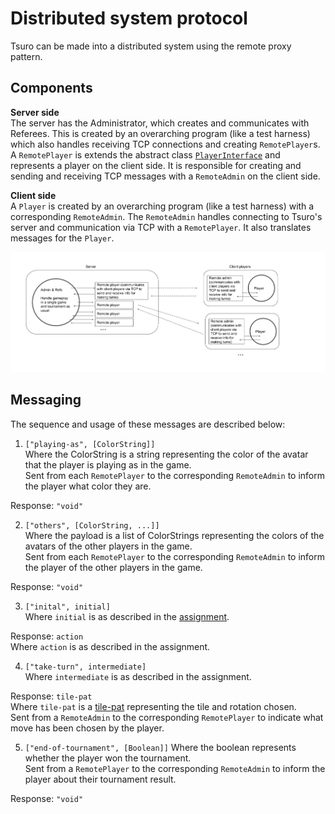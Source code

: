 # Distributed system protocol
Tsuro can be made into a distributed system using the remote proxy pattern.

## Components

**Server side**  
The server has the Administrator, which creates and communicates with Referees. This is created by an overarching program (like a test harness) which also handles receiving TCP connections and creating `RemotePlayer`s. A `RemotePlayer` is extends the abstract class [`PlayerInterface`](../Common/player_interface.py) and represents a player on the client side. It is responsible for creating and sending and receiving TCP messages with a `RemoteAdmin` on the client side.

**Client side**  
A `Player` is created by an overarching program (like a test harness) with a corresponding `RemoteAdmin`. The `RemoteAdmin` handles connecting to Tsuro's server and communication via TCP with a `RemotePlayer`. It also translates messages for the `Player`.

![](./remote_diagram.png)

## Messaging

The sequence and usage of these messages are described below:

1. `["playing-as", [ColorString]]`  
Where the ColorString is a string representing the color of the avatar that the player is playing as in the game.  
Sent from each `RemotePlayer` to the corresponding `RemoteAdmin` to inform the player what color they are.

Response: `"void"`

2. `["others", [ColorString, ...]]`  
Where the payload is a list of ColorStrings representing the colors of the avatars of the other players in the game.  
Sent from each `RemotePlayer` to the corresponding `RemoteAdmin` to inform the player of the other players in the game.

Response: `"void"`

3. `["inital", initial]`  
Where `initial` is as described in the [assignment](http://www.ccs.neu.edu/~matthias/4500-f19/10.html#%28tech._initial%29).

Response: `action`    
Where `action` is as described in the assignment.

  
4. `["take-turn", intermediate]`  
Where `intermediate` is as described in the assignment.

Response: `tile-pat`  
Where `tile-pat` is a [tile-pat](https://felleisen.org/matthias/4500-f19/tiles.html#%28tech._tile._pat%29) representing the tile and rotation chosen.  
Sent from a `RemoteAdmin` to the corresponding `RemotePlayer` to indicate what move has been chosen by the player.

5. `["end-of-tournament", [Boolean]]`
Where the boolean represents whether the player won the tournament.  
Sent from a `RemotePlayer` to the corresponding `RemoteAdmin` to inform the player about their tournament result.

Response: `"void"`  
